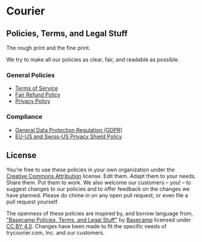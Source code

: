 # Courier

## Policies, Terms, and Legal Stuff

The rough print and the fine print.

We try to make all our policies as clear, fair, and readable as possible.

### General Policies

* [Terms of Service](terms.md)
* [Fair Refund Policy](refund.md)
* [Privacy Policy](privacy.md)

### Compliance

* [General Data Protection Regulation (GDPR)](gdpr.md)
* [EU-US and Swiss-US Privacy Shield Policy](privacy-shield.md)


## License

You're free to use these policies in your own organization under the [Creative Commons Attribution](https://creativecommons.org/licenses/by/4.0/) license. Edit them. Adapt them to your needs. Share them. Put them to work. We also welcome our customers – you! – to suggest changes to our policies and to offer feedback on the changes we have planned. Please do chime in on any open pull request, or even file a pull request yourself.

The openness of these policies are inspired by, and borrow language from, ["Basecamp Policies, Terms, and Legal Stuff"](https://github.com/basecamp/policies) by [Basecamp](https://basecamp.com) licensed under [CC BY 4.0](https://creativecommons.org/licenses/by/4.0/). Changes have been made to fit the specific needs of trycourier.com, Inc. and our customers.
